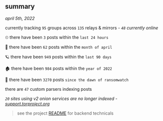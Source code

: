 
## summary
_april 5th, 2022_

currently tracking `95` groups across `135` relays & mirrors - _`48` currently online_

⏲ there have been `3` posts within the `last 24 hours`

🦈 there have been `62` posts within the `month of april`

🪐 there have been `949` posts within the `last 90 days`

🏚 there have been `984` posts within the `year of 2022`

🦕 there have been `3270` posts `since the dawn of ransomwatch`

there are `47` custom parsers indexing posts

_`20` sites using v2 onion services are no longer indexed - [support.torproject.org](https://support.torproject.org/onionservices/v2-deprecation/)_

> see the project [README](https://github.com/thetanz/ransomwatch#ransomwatch--) for backend technicals
